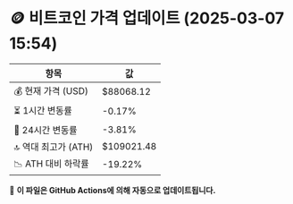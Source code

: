# 🪙 비트코인 가격 업데이트 (2025-03-07 15:54)

| 항목                | 값 |
|--------------------|----------------|
| 💰 현재 가격 (USD) | $88068.12 |
| ⏳ 1시간 변동률    | -0.17% |
| 📆 24시간 변동률   | -3.81% |
| 🔝 역대 최고가 (ATH) | $109021.48 |
| 📉 ATH 대비 하락률 | -19.22% |

🔄 **이 파일은 GitHub Actions에 의해 자동으로 업데이트됩니다.**
